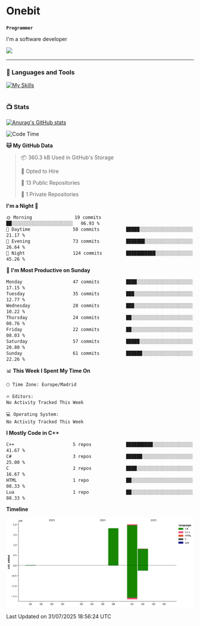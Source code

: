 # Onebit

**`Programmer`**

I'm a software developer

   ![](https://komarev.com/ghpvc/?username=onebit5&color=blueviolet)

---

### 🧰 Languages and Tools

[![My Skills](https://skillicons.dev/icons?i=cpp,c,cs,java,lua,unity,git,linux,github,discord,vscode,visualstudio)](https://skillicons.dev)
<br />

#

### 📺 Stats
[![Anurag's GitHub stats](https://github-readme-stats.vercel.app/api?username=onebit5&show_icons=true&theme=radical)](https://github.com/anuraghazra/github-readme-stats)                
<!--START_SECTION:waka-->
![Code Time](http://img.shields.io/badge/Code%20Time-310%20hrs%2038%20mins-blue)

**🐱 My GitHub Data** 

> 📦 360.3 kB Used in GitHub's Storage 
 > 
> 💼 Opted to Hire
 > 
> 📜 13 Public Repositories 
 > 
> 🔑 1 Private Repositories 
 > 
**I'm a Night 🦉** 

```text
🌞 Morning                19 commits          ██░░░░░░░░░░░░░░░░░░░░░░░   06.93 % 
🌆 Daytime                58 commits          █████░░░░░░░░░░░░░░░░░░░░   21.17 % 
🌃 Evening                73 commits          ███████░░░░░░░░░░░░░░░░░░   26.64 % 
🌙 Night                  124 commits         ███████████░░░░░░░░░░░░░░   45.26 % 
```
📅 **I'm Most Productive on Sunday** 

```text
Monday                   47 commits          ████░░░░░░░░░░░░░░░░░░░░░   17.15 % 
Tuesday                  35 commits          ███░░░░░░░░░░░░░░░░░░░░░░   12.77 % 
Wednesday                28 commits          ███░░░░░░░░░░░░░░░░░░░░░░   10.22 % 
Thursday                 24 commits          ██░░░░░░░░░░░░░░░░░░░░░░░   08.76 % 
Friday                   22 commits          ██░░░░░░░░░░░░░░░░░░░░░░░   08.03 % 
Saturday                 57 commits          █████░░░░░░░░░░░░░░░░░░░░   20.80 % 
Sunday                   61 commits          ██████░░░░░░░░░░░░░░░░░░░   22.26 % 
```


📊 **This Week I Spent My Time On** 

```text
🕑︎ Time Zone: Europe/Madrid

🔥 Editors: 
No Activity Tracked This Week

💻 Operating System: 
No Activity Tracked This Week
```

**I Mostly Code in C++** 

```text
C++                      5 repos             ██████████░░░░░░░░░░░░░░░   41.67 % 
C#                       3 repos             ██████░░░░░░░░░░░░░░░░░░░   25.00 % 
C                        2 repos             ████░░░░░░░░░░░░░░░░░░░░░   16.67 % 
HTML                     1 repo              ██░░░░░░░░░░░░░░░░░░░░░░░   08.33 % 
Lua                      1 repo              ██░░░░░░░░░░░░░░░░░░░░░░░   08.33 % 
```



**Timeline**

![Lines of Code chart](https://raw.githubusercontent.com/Onebit5/Onebit5/main/assets/bar_graph.png)


 Last Updated on 31/07/2025 18:56:24 UTC
<!--END_SECTION:waka-->
